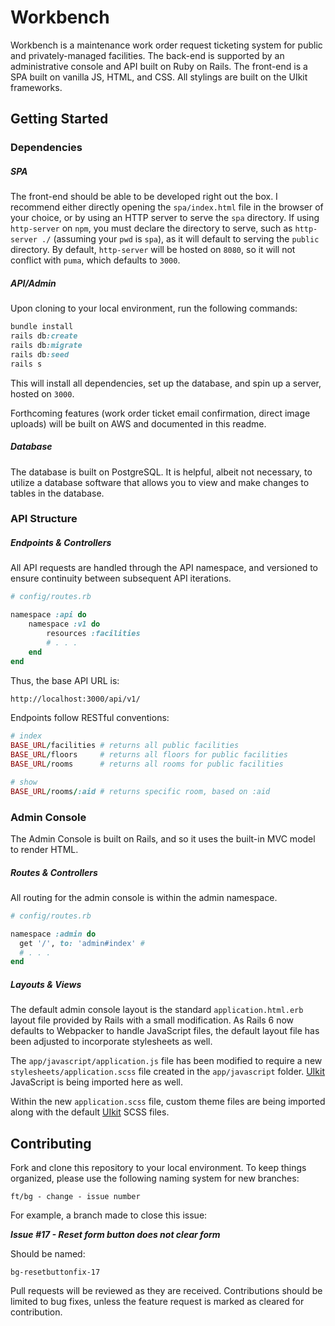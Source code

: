 # Workbench
Workbench is a maintenance work order request ticketing system for public and privately-managed facilities. The back-end is supported by an administrative console and API built on Ruby on Rails. The front-end is a SPA built on vanilla JS, HTML, and CSS. All stylings are built on the UIkit frameworks.

## Getting Started

### Dependencies

##### SPA

The front-end should be able to be developed right out the box. I recommend either directly opening the `spa/index.html` file in the browser of your choice, or by using an HTTP server to serve the `spa` directory. If using `http-server` on `npm`, you must declare the directory to serve, such as `http-server ./` (assuming your `pwd` is `spa`), as it will default to serving the `public` directory. By default, `http-server` will be hosted on `8080`, so it will not conflict with `puma`, which defaults to `3000`.

##### API/Admin

Upon cloning to your local environment, run the following commands:

```Ruby
bundle install
rails db:create
rails db:migrate
rails db:seed
rails s
```

This will install all dependencies, set up the database, and spin up a server, hosted on `3000`.

Forthcoming features (work order ticket email confirmation, direct image uploads) will be built on AWS and documented in this readme.

##### Database

The database is built on PostgreSQL. It is helpful, albeit not necessary, to utilize a database software that allows you to view and make changes to tables in the database.

### API Structure

##### Endpoints & Controllers

All API requests are handled through the API namespace, and versioned to ensure continuity between subsequent API iterations.

```ruby
# config/routes.rb

namespace :api do
	namespace :v1 do
		resources :facilities
		# . . .
	end
end
```

Thus, the base API URL is:

```html
http://localhost:3000/api/v1/
```

Endpoints follow RESTful conventions:

```ruby
# index
BASE_URL/facilities # returns all public facilities
BASE_URL/floors     # returns all floors for public facilities
BASE_URL/rooms      # returns all rooms for public facilities

# show
BASE_URL/rooms/:aid # returns specific room, based on :aid
```

### Admin Console

The Admin Console is built on Rails, and so it uses the built-in MVC model to render HTML.

##### Routes & Controllers

All routing for the admin console is within the admin namespace. 

```ruby
# config/routes.rb

namespace :admin do
  get '/', to: 'admin#index' #
  # . . .
end
```

##### Layouts & Views

The default admin console layout is the standard `application.html.erb` layout file provided by Rails with a small modification. As Rails 6 now defaults to Webpacker to handle JavaScript files, the default layout file has been adjusted to incorporate stylesheets as well.

The `app/javascript/application.js` file has been modified to require a new `stylesheets/application.scss` file created in the `app/javascript` folder. <a href = 'https://www.getuikit.com'>UIkit</a> JavaScript is being imported here as well.

Within the new `application.scss` file, custom theme files are being imported along with the default <a href = 'https://www.getuikit.com'>UIkit</a> SCSS files.

## Contributing

Fork and clone this repository to your local environment. To keep things organized, please use the following naming system for new branches:

```shell
ft/bg - change - issue number
```

For example, a branch made to close this issue:

<strong><em>Issue #17 - Reset form button does not clear form</em></strong>

Should be named:

```shell
bg-resetbuttonfix-17
```

Pull requests will be reviewed as they are received. Contributions should be limited to bug fixes, unless the feature request is marked as cleared for contribution.